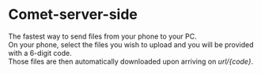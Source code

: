 ﻿# Comet-server-side
The fastest way to send files from your phone to your PC.  
On your phone, select the files you wish to upload and you will be provided with a 6-digit code.  
Those files are then automatically downloaded upon arriving on *url/{code}*.  
